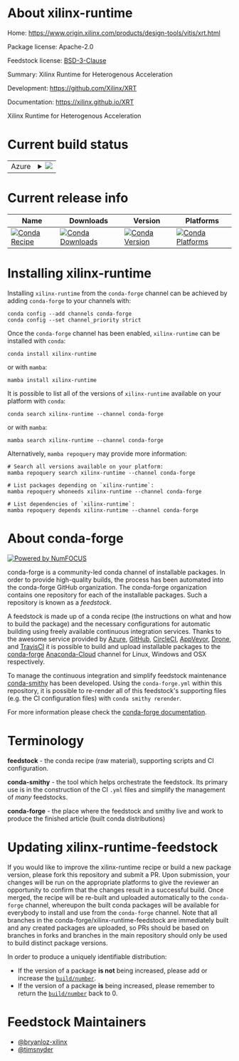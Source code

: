 About xilinx-runtime
====================

Home: https://www.origin.xilinx.com/products/design-tools/vitis/xrt.html

Package license: Apache-2.0

Feedstock license: [BSD-3-Clause](https://github.com/conda-forge/xilinx-runtime-feedstock/blob/main/LICENSE.txt)

Summary: Xilinx Runtime for Heterogenous Acceleration

Development: https://github.com/Xilinx/XRT

Documentation: https://xilinx.github.io/XRT

Xilinx Runtime for Heterogenous Acceleration

Current build status
====================


<table>
    
  <tr>
    <td>Azure</td>
    <td>
      <details>
        <summary>
          <a href="https://dev.azure.com/conda-forge/feedstock-builds/_build/latest?definitionId=16632&branchName=main">
            <img src="https://dev.azure.com/conda-forge/feedstock-builds/_apis/build/status/xilinx-runtime-feedstock?branchName=main">
          </a>
        </summary>
        <table>
          <thead><tr><th>Variant</th><th>Status</th></tr></thead>
          <tbody><tr>
              <td>linux_64_openssl1.1.1python3.7.____cpython</td>
              <td>
                <a href="https://dev.azure.com/conda-forge/feedstock-builds/_build/latest?definitionId=16632&branchName=main">
                  <img src="https://dev.azure.com/conda-forge/feedstock-builds/_apis/build/status/xilinx-runtime-feedstock?branchName=main&jobName=linux&configuration=linux_64_openssl1.1.1python3.7.____cpython" alt="variant">
                </a>
              </td>
            </tr><tr>
              <td>linux_64_openssl1.1.1python3.8.____cpython</td>
              <td>
                <a href="https://dev.azure.com/conda-forge/feedstock-builds/_build/latest?definitionId=16632&branchName=main">
                  <img src="https://dev.azure.com/conda-forge/feedstock-builds/_apis/build/status/xilinx-runtime-feedstock?branchName=main&jobName=linux&configuration=linux_64_openssl1.1.1python3.8.____cpython" alt="variant">
                </a>
              </td>
            </tr><tr>
              <td>linux_64_openssl1.1.1python3.9.____cpython</td>
              <td>
                <a href="https://dev.azure.com/conda-forge/feedstock-builds/_build/latest?definitionId=16632&branchName=main">
                  <img src="https://dev.azure.com/conda-forge/feedstock-builds/_apis/build/status/xilinx-runtime-feedstock?branchName=main&jobName=linux&configuration=linux_64_openssl1.1.1python3.9.____cpython" alt="variant">
                </a>
              </td>
            </tr><tr>
              <td>linux_64_openssl3python3.7.____cpython</td>
              <td>
                <a href="https://dev.azure.com/conda-forge/feedstock-builds/_build/latest?definitionId=16632&branchName=main">
                  <img src="https://dev.azure.com/conda-forge/feedstock-builds/_apis/build/status/xilinx-runtime-feedstock?branchName=main&jobName=linux&configuration=linux_64_openssl3python3.7.____cpython" alt="variant">
                </a>
              </td>
            </tr><tr>
              <td>linux_64_openssl3python3.8.____cpython</td>
              <td>
                <a href="https://dev.azure.com/conda-forge/feedstock-builds/_build/latest?definitionId=16632&branchName=main">
                  <img src="https://dev.azure.com/conda-forge/feedstock-builds/_apis/build/status/xilinx-runtime-feedstock?branchName=main&jobName=linux&configuration=linux_64_openssl3python3.8.____cpython" alt="variant">
                </a>
              </td>
            </tr><tr>
              <td>linux_64_openssl3python3.9.____cpython</td>
              <td>
                <a href="https://dev.azure.com/conda-forge/feedstock-builds/_build/latest?definitionId=16632&branchName=main">
                  <img src="https://dev.azure.com/conda-forge/feedstock-builds/_apis/build/status/xilinx-runtime-feedstock?branchName=main&jobName=linux&configuration=linux_64_openssl3python3.9.____cpython" alt="variant">
                </a>
              </td>
            </tr>
          </tbody>
        </table>
      </details>
    </td>
  </tr>
</table>

Current release info
====================

| Name | Downloads | Version | Platforms |
| --- | --- | --- | --- |
| [![Conda Recipe](https://img.shields.io/badge/recipe-xilinx--runtime-green.svg)](https://anaconda.org/conda-forge/xilinx-runtime) | [![Conda Downloads](https://img.shields.io/conda/dn/conda-forge/xilinx-runtime.svg)](https://anaconda.org/conda-forge/xilinx-runtime) | [![Conda Version](https://img.shields.io/conda/vn/conda-forge/xilinx-runtime.svg)](https://anaconda.org/conda-forge/xilinx-runtime) | [![Conda Platforms](https://img.shields.io/conda/pn/conda-forge/xilinx-runtime.svg)](https://anaconda.org/conda-forge/xilinx-runtime) |

Installing xilinx-runtime
=========================

Installing `xilinx-runtime` from the `conda-forge` channel can be achieved by adding `conda-forge` to your channels with:

```
conda config --add channels conda-forge
conda config --set channel_priority strict
```

Once the `conda-forge` channel has been enabled, `xilinx-runtime` can be installed with `conda`:

```
conda install xilinx-runtime
```

or with `mamba`:

```
mamba install xilinx-runtime
```

It is possible to list all of the versions of `xilinx-runtime` available on your platform with `conda`:

```
conda search xilinx-runtime --channel conda-forge
```

or with `mamba`:

```
mamba search xilinx-runtime --channel conda-forge
```

Alternatively, `mamba repoquery` may provide more information:

```
# Search all versions available on your platform:
mamba repoquery search xilinx-runtime --channel conda-forge

# List packages depending on `xilinx-runtime`:
mamba repoquery whoneeds xilinx-runtime --channel conda-forge

# List dependencies of `xilinx-runtime`:
mamba repoquery depends xilinx-runtime --channel conda-forge
```


About conda-forge
=================

[![Powered by
NumFOCUS](https://img.shields.io/badge/powered%20by-NumFOCUS-orange.svg?style=flat&colorA=E1523D&colorB=007D8A)](https://numfocus.org)

conda-forge is a community-led conda channel of installable packages.
In order to provide high-quality builds, the process has been automated into the
conda-forge GitHub organization. The conda-forge organization contains one repository
for each of the installable packages. Such a repository is known as a *feedstock*.

A feedstock is made up of a conda recipe (the instructions on what and how to build
the package) and the necessary configurations for automatic building using freely
available continuous integration services. Thanks to the awesome service provided by
[Azure](https://azure.microsoft.com/en-us/services/devops/), [GitHub](https://github.com/),
[CircleCI](https://circleci.com/), [AppVeyor](https://www.appveyor.com/),
[Drone](https://cloud.drone.io/welcome), and [TravisCI](https://travis-ci.com/)
it is possible to build and upload installable packages to the
[conda-forge](https://anaconda.org/conda-forge) [Anaconda-Cloud](https://anaconda.org/)
channel for Linux, Windows and OSX respectively.

To manage the continuous integration and simplify feedstock maintenance
[conda-smithy](https://github.com/conda-forge/conda-smithy) has been developed.
Using the ``conda-forge.yml`` within this repository, it is possible to re-render all of
this feedstock's supporting files (e.g. the CI configuration files) with ``conda smithy rerender``.

For more information please check the [conda-forge documentation](https://conda-forge.org/docs/).

Terminology
===========

**feedstock** - the conda recipe (raw material), supporting scripts and CI configuration.

**conda-smithy** - the tool which helps orchestrate the feedstock.
                   Its primary use is in the construction of the CI ``.yml`` files
                   and simplify the management of *many* feedstocks.

**conda-forge** - the place where the feedstock and smithy live and work to
                  produce the finished article (built conda distributions)


Updating xilinx-runtime-feedstock
=================================

If you would like to improve the xilinx-runtime recipe or build a new
package version, please fork this repository and submit a PR. Upon submission,
your changes will be run on the appropriate platforms to give the reviewer an
opportunity to confirm that the changes result in a successful build. Once
merged, the recipe will be re-built and uploaded automatically to the
`conda-forge` channel, whereupon the built conda packages will be available for
everybody to install and use from the `conda-forge` channel.
Note that all branches in the conda-forge/xilinx-runtime-feedstock are
immediately built and any created packages are uploaded, so PRs should be based
on branches in forks and branches in the main repository should only be used to
build distinct package versions.

In order to produce a uniquely identifiable distribution:
 * If the version of a package **is not** being increased, please add or increase
   the [``build/number``](https://docs.conda.io/projects/conda-build/en/latest/resources/define-metadata.html#build-number-and-string).
 * If the version of a package **is** being increased, please remember to return
   the [``build/number``](https://docs.conda.io/projects/conda-build/en/latest/resources/define-metadata.html#build-number-and-string)
   back to 0.

Feedstock Maintainers
=====================

* [@bryanloz-xilinx](https://github.com/bryanloz-xilinx/)
* [@timsnyder](https://github.com/timsnyder/)

